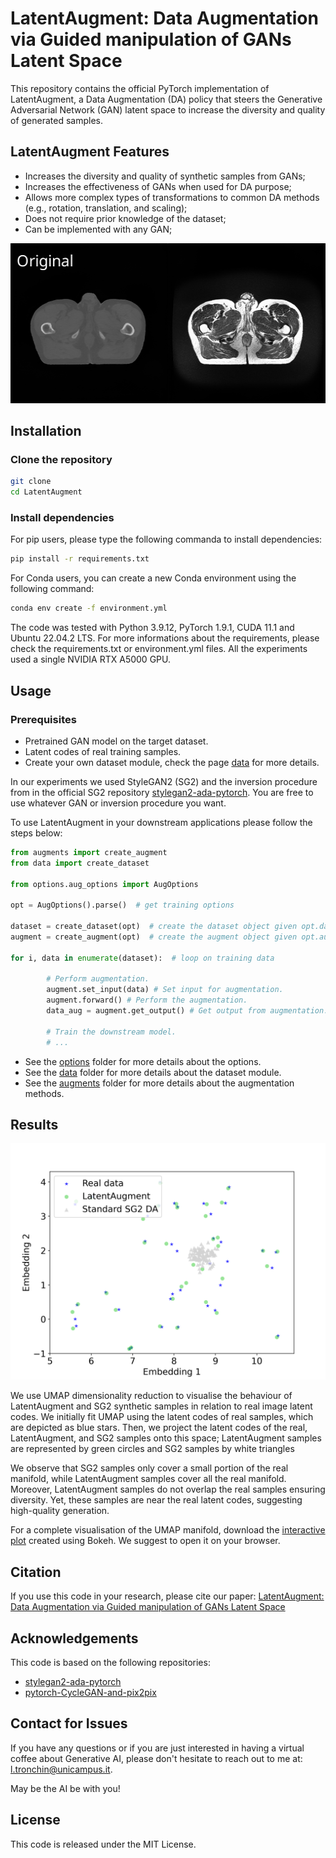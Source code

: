 # LatentAugment: Data Augmentation via Guided manipulation of GANs Latent Space

This repository contains the official PyTorch implementation of LatentAugment, a Data Augmentation (DA) policy that steers the Generative Adversarial Network (GAN) latent space to increase the diversity and quality of generated samples.

## LatentAugment Features

- Increases the diversity and quality of synthetic samples from GANs;
- Increases the effectiveness of GANs when used for DA purpose; 
- Allows  more complex types of transformations to common DA methods (e.g., rotation, translation, and scaling);
- Does not require prior knowledge of the dataset;
- Can be implemented with any GAN;

<p float="left">
  <img src="docs/img_text.gif" width="512" height="256" />
</p>

## Installation

### Clone the repository

```bash
git clone
cd LatentAugment
```

### Install dependencies
For pip users, please type the following commanda to install dependencies:
```bash
pip install -r requirements.txt
```
For Conda users, you can create a new Conda environment using the following command:
```bash
conda env create -f environment.yml
```
The code was tested with Python 3.9.12, PyTorch 1.9.1, CUDA 11.1 and Ubuntu 22.04.2 LTS.
For more informations about the requirements, please check the requirements.txt or environment.yml files.
All the experiments used a single NVIDIA RTX A5000 GPU.

## Usage
### Prerequisites

- Pretrained GAN model on the target dataset.
- Latent codes of real training samples.
- Create your own dataset module, check the page [data](https://github.com/junyanz/pytorch-CycleGAN-and-pix2pix/blob/master/docs/datasets.md) for more details.

In our experiments we used StyleGAN2 (SG2) and the inversion procedure from in the official SG2 repository [stylegan2-ada-pytorch](https://github.com/NVlabs/stylegan2-ada-pytorch.git).
You are free to use whatever GAN or inversion procedure you want.

To use LatentAugment in your downstream applications please follow the steps below:
```python
from augments import create_augment
from data import create_dataset

from options.aug_options import AugOptions

opt = AugOptions().parse()  # get training options

dataset = create_dataset(opt)  # create the dataset object given opt.dataset_mode and other options
augment = create_augment(opt)  # create the augment object given opt.aug and other options

for i, data in enumerate(dataset):  # loop on training data
    
        # Perform augmentation.
        augment.set_input(data) # Set input for augmentation.
        augment.forward() # Perform the augmentation.
        data_aug = augment.get_output() # Get output from augmentation.
        
        # Train the downstream model.
        # ...
```

- See the [options](./options) folder for more details about the options.
- See the [data](./data) folder for more details about the dataset module.
- See the [augments](./augments) folder for more details about the augmentation methods.

## Results

<p float="left">
  <img src="docs/umap_reduced_full_inverted_set_True.png"/>
</p>

We use UMAP dimensionality reduction to visualise the behaviour of LatentAugment and SG2 synthetic samples in relation to real image latent codes.
We initially fit UMAP using the latent codes of real samples, which are depicted as blue stars. 
Then, we project the latent codes of the real, LatentAugment, and SG2 samples onto this space; LatentAugment samples are represented by green circles and SG2 samples by white triangles

We observe that SG2 samples only cover a small portion of the real manifold, while LatentAugment samples cover all the real manifold. 
Moreover, LatentAugment samples do not overlap the real samples ensuring diversity. Yet, these samples are near the real latent codes, suggesting high-quality generation.

For a complete visualisation of the UMAP manifold, download the [interactive plot](https://ltronchin.github.io/LatentAugment/) created using Bokeh. We suggest to open it on your browser.

## Citation
If you use this code in your research, please cite our paper: [LatentAugment: Data Augmentation via Guided manipulation of GANs Latent Space]()

## Acknowledgements
This code is based on the following repositories:
- [stylegan2-ada-pytorch](https://github.com/NVlabs/stylegan2-ada-pytorch.git)
- [pytorch-CycleGAN-and-pix2pix](https://github.com/junyanz/pytorch-CycleGAN-and-pix2pix.git)

## Contact for Issues

If you have any questions or if you are just interested in having a virtual coffee about Generative AI, 
please don't hesitate to reach out to me at: [l.tronchin@unicampus.it](l.tronchin@unicampus.it).

May be the AI be with you!

## License

This code is released under the MIT License.
